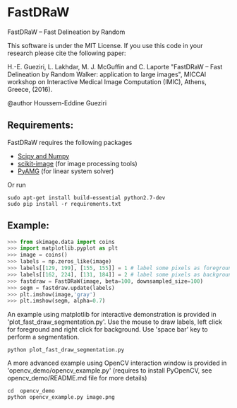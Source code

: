 # FastDRaW
FastDRaW – Fast Delineation by Random

This software is under the MIT License. If you use this code in your research please cite the following paper:

H.-E. Gueziri, L. Lakhdar, M. J. McGuffin and C. Laporte "FastDRaW – Fast Delineation by Random Walker: application to large images", MICCAI workshop on Interactive Medical Image Computation (IMIC), Athens, Greece, (2016).

@author Houssem-Eddine Gueziri

## Requirements:

FastDRaW requires the following packages

- [Scipy and Numpy](https://www.scipy.org/install.html)
- [scikit-image](http://scikit-image.org/docs/dev/install.html) (for image processing tools)
- [PyAMG](http://pyamg.org/) (for linear system solver)

Or run

```shell
sudo apt-get install build-essential python2.7-dev
sudo pip install -r requirements.txt
```

## Example:

```python
>>> from skimage.data import coins
>>> import matplotlib.pyplot as plt
>>> image = coins()
>>> labels = np.zeros_like(image)
>>> labels[[129, 199], [155, 155]] = 1 # label some pixels as foreground
>>> labels[[162, 224], [131, 184]] = 2 # label some pixels as background
>>> fastdraw = FastDRaW(image, beta=100, downsampled_size=100)
>>> segm = fastdraw.update(labels)
>>> plt.imshow(image,'gray')
>>> plt.imshow(segm, alpha=0.7)
```

An example using matplotlib for interactive demonstration is provided in 'plot_fast_draw_segmentation.py'. Use the mouse to draw labels, left click for foreground and right click for background.
Use 'space bar' key to perform a segmentation.

```shell
python plot_fast_draw_segmentation.py
```

A more advanced example using OpenCV interaction window is provided in 'opencv_demo/opencv_example.py' (requires to install PyOpenCV, see opencv_demo/README.md file for more details)

```shell
cd  opencv_demo
python opencv_example.py image.png
```

